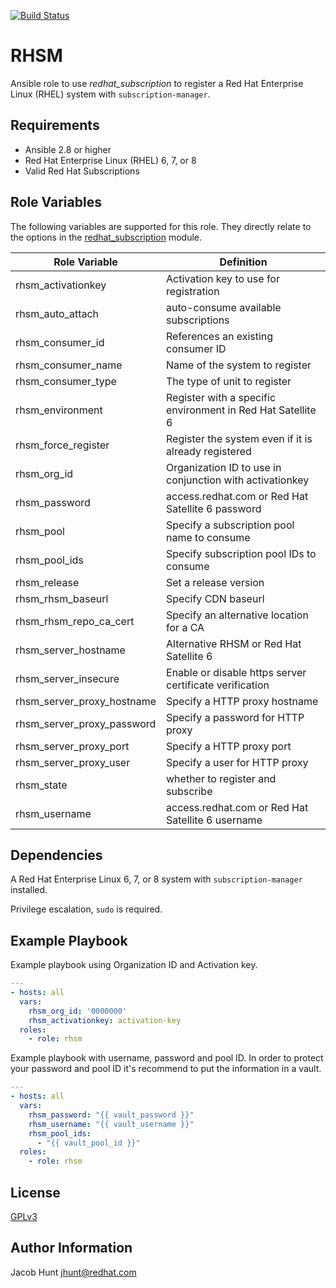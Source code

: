 [![Build Status](https://api.travis-ci.com/rhjhunt/rhsm.svg?branch=master)](https://api.travis-ci.com/rhjhunt/rhsm)

RHSM
=========

Ansible role to use *redhat_subscription* to register a Red Hat Enterprise Linux
(RHEL) system with `subscription-manager`.

Requirements
------------

- Ansible 2.8 or higher
- Red Hat Enterprise Linux (RHEL) 6, 7, or 8
- Valid Red Hat Subscriptions

Role Variables
--------------

The following variables are supported for this role. They directly relate to the
options in the [redhat_subscription](http://docs.ansible.com/ansible/latest/modules/redhat_subscription_module.html) module.

Role Variable | Definition
------------- | ----------
rhsm_activationkey | Activation key to use for registration
rhsm_auto_attach | auto-consume available subscriptions
rhsm_consumer_id | References an existing consumer ID
rhsm_consumer_name | Name of the system to register
rhsm_consumer_type | The type of unit to register
rhsm_environment | Register with a specific environment in Red Hat Satellite 6
rhsm_force_register | Register the system even if it is already registered
rhsm_org_id | Organization ID to use in conjunction with activationkey
rhsm_password | access.redhat.com or Red Hat Satellite 6 password
rhsm_pool | Specify a subscription pool name to consume
rhsm_pool_ids | Specify subscription pool IDs to consume
rhsm_release | Set a release version
rhsm_rhsm_baseurl | Specify CDN baseurl
rhsm_rhsm_repo_ca_cert | Specify an alternative location for a CA
rhsm_server_hostname | Alternative RHSM or Red Hat Satellite 6
rhsm_server_insecure | Enable or disable https server certificate verification
rhsm_server_proxy_hostname | Specify a HTTP proxy hostname
rhsm_server_proxy_password | Specify a password for HTTP proxy
rhsm_server_proxy_port | Specify a HTTP proxy port
rhsm_server_proxy_user | Specify a user for HTTP proxy
rhsm_state | whether to register and subscribe
rhsm_username | access.redhat.com or Red Hat Satellite 6 username

Dependencies
------------

A Red Hat Enterprise Linux 6, 7, or 8 system with `subscription-manager`
installed.

Privilege escalation, `sudo` is required.

Example Playbook
----------------

Example playbook using Organization ID and Activation key.

```yml
---
- hosts: all
  vars:
    rhsm_org_id: '0000000'
    rhsm_activationkey: activation-key
  roles:
    - role: rhsm
```

Example playbook with username, password and pool ID. In order to protect your
password and pool ID it's recommend to put the information in a vault.

```yml
---
- hosts: all
  vars:
    rhsm_password: "{{ vault_password }}"
    rhsm_username: "{{ vault_username }}"
    rhsm_pool_ids:
      - "{{ vault_pool_id }}"
  roles:
    - role: rhsm
```

License
-------

[GPLv3](LICENSE)

Author Information
------------------

Jacob Hunt <jhunt@redhat.com>
